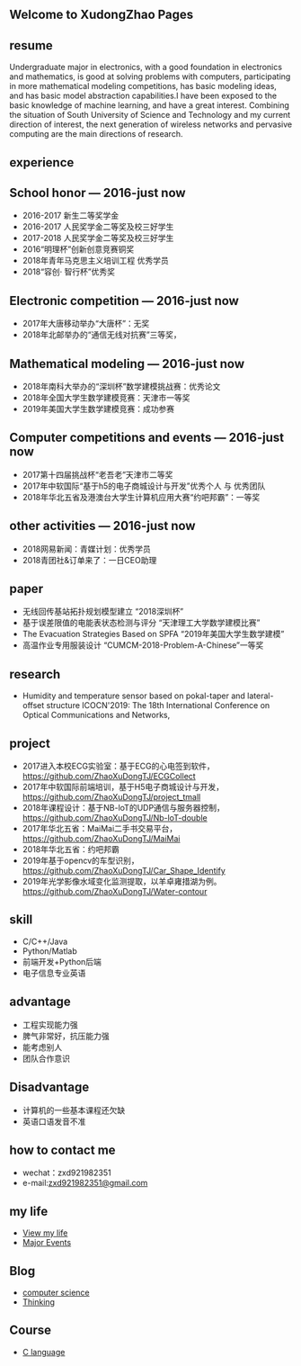 ## Welcome to XudongZhao Pages

## resume
Undergraduate major in electronics, with a good foundation in electronics and mathematics, is good at solving problems with computers, participating in more mathematical modeling competitions, has basic modeling ideas, and has basic model abstraction capabilities.I have been exposed to the basic knowledge of machine learning, and have a great interest. Combining the situation of South University of Science and Technology and my current direction of interest, the next generation of wireless networks and pervasive computing are the main directions of research.

## experience

## School honor — 2016-just now
- 2016-2017 新生二等奖学金
- 2016-2017 人民奖学金二等奖及校三好学生
- 2017-2018 人民奖学金二等奖及校三好学生
- 2016“明理杯”创新创意竞赛铜奖
- 2018年青年马克思主义培训工程 优秀学员
- 2018“容创· 智行杯”优秀奖

## Electronic competition — 2016-just now
- 2017年大唐移动举办“大唐杯”：无奖
- 2018年北邮举办的“通信无线对抗赛”三等奖，

## Mathematical modeling — 2016-just now
- 2018年南科大举办的“深圳杯”数学建模挑战赛：优秀论文
- 2018年全国大学生数学建模竞赛：天津市一等奖
- 2019年美国大学生数学建模竞赛：成功参赛

## Computer competitions and events — 2016-just now
- 2017第十四届挑战杯“老吾老”天津市二等奖
- 2017年中软国际“基于h5的电子商城设计与开发”优秀个人 与 优秀团队
- 2018年华北五省及港澳台大学生计算机应用大赛“约吧邦霸”：一等奖

## other activities — 2016-just now
- 2018网易新闻：青媒计划：优秀学员
- 2018青团社&订单来了：一日CEO助理

## paper
- 无线回传基站拓扑规划模型建立 “2018深圳杯”
- 基于误差限值的电能表状态检测与评分 “天津理工大学数学建模比赛”
- The Evacuation Strategies Based on SPFA “2019年美国大学生数学建模”
- 高温作业专用服装设计 “CUMCM-2018-Problem-A-Chinese”一等奖

## research
- Humidity and temperature sensor based on pokal-taper and lateral-offset structure ICOCN'2019: The 18th International Conference on Optical Communications and Networks,

## project
- 2017进入本校ECG实验室：基于ECG的心电签到软件，https://github.com/ZhaoXuDongTJ/ECGCollect
- 2017年中软国际前端培训，基于H5电子商城设计与开发，https://github.com/ZhaoXuDongTJ/project_tmall
- 2018年课程设计：基于NB-loT的UDP通信与服务器控制，https://github.com/ZhaoXuDongTJ/Nb-loT-double
- 2017年华北五省：MaiMai二手书交易平台，https://github.com/ZhaoXuDongTJ/MaiMai
- 2018年华北五省：约吧邦霸
- 2019年基于opencv的车型识别，https://github.com/ZhaoXuDongTJ/Car_Shape_Identify
- 2019年光学影像水域变化监测提取，以羊卓雍措湖为例。https://github.com/ZhaoXuDongTJ/Water-contour

## skill
- C/C++/Java
- Python/Matlab
- 前端开发+Python后端
- 电子信息专业英语

## advantage
- 工程实现能力强
- 脾气非常好，抗压能力强
- 能考虑别人
- 团队合作意识

## Disadvantage
- 计算机的一些基本课程还欠缺
- 英语口语发音不准

## how to contact me
- wechat：zxd921982351
- e-mail:zxd921982351@gmail.com

## my life
- [View my life](life.md)      
- [Major Events](MajorEvents.md)

## Blog
- [computer science](blog/blog-cs.md)
- [Thinking](blog/blog-think.md)

## Course
- [C language]('course/clanguage/c_index.md')
